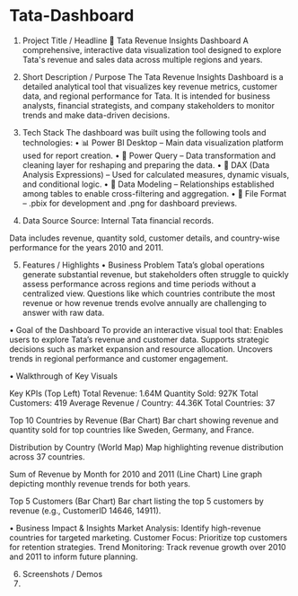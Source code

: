 # Tata-Dashboard
1. Project Title / Headline
💼 Tata Revenue Insights Dashboard
A comprehensive, interactive data visualization tool designed to explore Tata's revenue and sales data across multiple regions and years.

2. Short Description / Purpose
The Tata Revenue Insights Dashboard is a detailed analytical tool that visualizes key revenue metrics, customer data, and regional performance for Tata. It is intended for business analysts, financial strategists, and company stakeholders to monitor trends and make data-driven decisions.

3. Tech Stack
The dashboard was built using the following tools and technologies:
• 📊 Power BI Desktop – Main data visualization platform used for report creation.
• 📂 Power Query – Data transformation and cleaning layer for reshaping and preparing the data.
• 🧠 DAX (Data Analysis Expressions) – Used for calculated measures, dynamic visuals, and conditional logic.
• 📝 Data Modeling – Relationships established among tables to enable cross-filtering and aggregation.
• 📁 File Format – .pbix for development and .png for dashboard previews.

4. Data Source
Source: Internal Tata financial records.

Data includes revenue, quantity sold, customer details, and country-wise performance for the years 2010 and 2011.

5. Features / Highlights
• Business Problem
Tata’s global operations generate substantial revenue, but stakeholders often struggle to quickly assess performance across regions and time periods without a centralized view. Questions like which countries contribute the most revenue or how revenue trends evolve annually are challenging to answer with raw data.

• Goal of the Dashboard
To provide an interactive visual tool that:
Enables users to explore Tata’s revenue and customer data.
Supports strategic decisions such as market expansion and resource allocation.
Uncovers trends in regional performance and customer engagement.

• Walkthrough of Key Visuals

Key KPIs (Top Left)
Total Revenue: 1.64M
Quantity Sold: 927K
Total Customers: 419
Average Revenue / Country: 44.36K
Total Countries: 37

Top 10 Countries by Revenue (Bar Chart)
Bar chart showing revenue and quantity sold for top countries like Sweden, Germany, and France.

Distribution by Country (World Map)
Map highlighting revenue distribution across 37 countries.

Sum of Revenue by Month for 2010 and 2011 (Line Chart)
Line graph depicting monthly revenue trends for both years.

Top 5 Customers (Bar Chart)
Bar chart listing the top 5 customers by revenue (e.g., CustomerID 14646, 14911).

• Business Impact & Insights
Market Analysis: Identify high-revenue countries for targeted marketing.
Customer Focus: Prioritize top customers for retention strategies.
Trend Monitoring: Track revenue growth over 2010 and 2011 to inform future planning.

6. Screenshots / Demos
7. 
